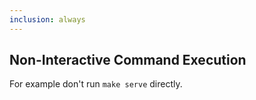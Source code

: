```yaml
---
inclusion: always
---
```


## Non-Interactive Command Execution

For example don't run `make serve` directly.
